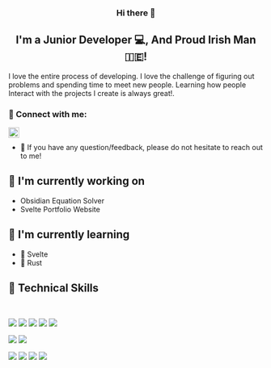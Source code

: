 <h3 align="center">
Hi there 👋
</h3>

<h2 align="center">
I'm a Junior Developer 💻, And Proud Irish Man🇮🇪!
</h2> 

I love the entire process of developing. I love the challenge of figuring out problems and spending time to meet new people. Learning how people Interact with the projects I create is always great!.

### 🤝 Connect with me:

<a href="https://www.linkedin.com/in/niall-maurice-mahon-70559b231"><img align="left" src="https://raw.githubusercontent.com/yushi1007/yushi1007/main/images/linkedin.svg" alt="Yu Shi | LinkedIn" width="21px"/></a>
</br>
- 💬 If you have any question/feedback, please do not hesitate to reach out to me!

## 🔭 I'm currently working on

- Obsidian Equation Solver
- Svelte Portfolio Website

## 🌱 I'm currently learning

- 🎨 Svelte
- 🦀 Rust 

## 💼 Technical Skills

<br>

![](https://img.shields.io/badge/Code-Svelte-informational?style=flat&logo=svelte&color=ff3e00)
![](https://img.shields.io/badge/Code-JavaScript-informational?style=flat&logo=JavaScript&color=F7DF1E)
![](https://img.shields.io/badge/Code-C-informational?style=flat&logo=C&color=grey)
![](https://img.shields.io/badge/Code-PostgreSQL-informational?style=flat&logo=PostgreSQL&color=336791)
![](https://img.shields.io/badge/Code-Python-informational?style=flat&logo=Python&color=003B57)


![](https://img.shields.io/badge/Style-Bootstrap-informational?style=flat&logo=Bootstrap&color=7952B3)
![](https://img.shields.io/badge/Style-CSS3-informational?style=flat&logo=CSS3&color=1572B6)




![](https://img.shields.io/badge/Tools-NPM-informational?style=flat&logo=NPM&color=CB3837)
![](https://img.shields.io/badge/Tools-Postman-informational?style=flat&logo=Postman&color=FF6C37)
![](https://img.shields.io/badge/Tools-Git-informational?style=flat&logo=Git&color=F05032)
![](https://img.shields.io/badge/Tools-GitHub-informational?style=flat&logo=GitHub&color=181717)



